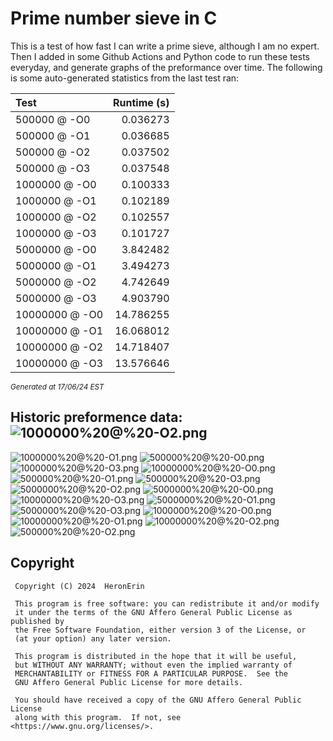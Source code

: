 # Prime number sieve in C

This is a test of how fast I can write a prime sieve, although I am no expert. Then I added in some Github Actions and Python code to run these tests everyday, and generate graphs of the preformance over time.
The following is some auto-generated statistics from the last test ran:

| Test          | Runtime (s)   |
| :---          |          ---: |
|500000 @ -O0|0.036273|
|500000 @ -O1|0.036685|
|500000 @ -O2|0.037502|
|500000 @ -O3|0.037548|
|1000000 @ -O0|0.100333|
|1000000 @ -O1|0.102189|
|1000000 @ -O2|0.102557|
|1000000 @ -O3|0.101727|
|5000000 @ -O0|3.842482|
|5000000 @ -O1|3.494273|
|5000000 @ -O2|4.742649|
|5000000 @ -O3|4.903790|
|10000000 @ -O0|14.786255|
|10000000 @ -O1|16.068012|
|10000000 @ -O2|14.718407|
|10000000 @ -O3|13.576646|

<sup><i>Generated at 17/06/24 EST</i></sup>
## Historic preformence data:![1000000%20@%20-O2.png](imgs/1000000%20@%20-O2.png)
![1000000%20@%20-O1.png](imgs/1000000%20@%20-O1.png)
![500000%20@%20-O0.png](imgs/500000%20@%20-O0.png)
![1000000%20@%20-O3.png](imgs/1000000%20@%20-O3.png)
![10000000%20@%20-O0.png](imgs/10000000%20@%20-O0.png)
![500000%20@%20-O1.png](imgs/500000%20@%20-O1.png)
![500000%20@%20-O3.png](imgs/500000%20@%20-O3.png)
![5000000%20@%20-O2.png](imgs/5000000%20@%20-O2.png)
![5000000%20@%20-O0.png](imgs/5000000%20@%20-O0.png)
![10000000%20@%20-O3.png](imgs/10000000%20@%20-O3.png)
![5000000%20@%20-O1.png](imgs/5000000%20@%20-O1.png)
![5000000%20@%20-O3.png](imgs/5000000%20@%20-O3.png)
![1000000%20@%20-O0.png](imgs/1000000%20@%20-O0.png)
![10000000%20@%20-O1.png](imgs/10000000%20@%20-O1.png)
![10000000%20@%20-O2.png](imgs/10000000%20@%20-O2.png)
![500000%20@%20-O2.png](imgs/500000%20@%20-O2.png)


## Copyright
```
 Copyright (C) 2024  HeronErin

 This program is free software: you can redistribute it and/or modify
 it under the terms of the GNU Affero General Public License as published by
 the Free Software Foundation, either version 3 of the License, or
 (at your option) any later version.

 This program is distributed in the hope that it will be useful,
 but WITHOUT ANY WARRANTY; without even the implied warranty of
 MERCHANTABILITY or FITNESS FOR A PARTICULAR PURPOSE.  See the
 GNU Affero General Public License for more details.

 You should have received a copy of the GNU Affero General Public License
 along with this program.  If not, see <https://www.gnu.org/licenses/>.
```